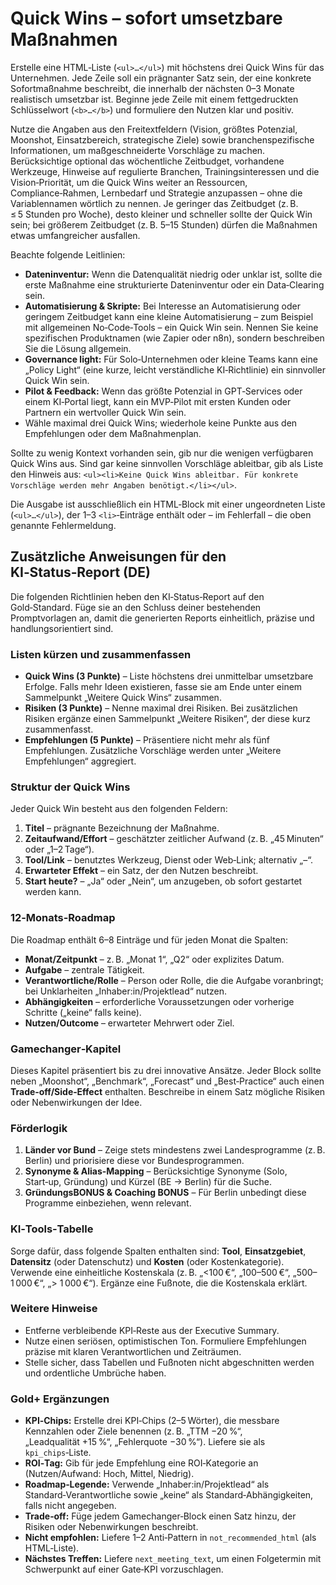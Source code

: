 # Quick Wins – sofort umsetzbare Maßnahmen

Erstelle eine HTML‑Liste (`<ul>…</ul>`) mit höchstens drei Quick Wins für das Unternehmen. Jede Zeile soll ein prägnanter Satz sein, der eine konkrete Sofortmaßnahme beschreibt, die innerhalb der nächsten 0–3 Monate realistisch umsetzbar ist. Beginne jede Zeile mit einem fettgedruckten Schlüsselwort (`<b>…</b>`) und formuliere den Nutzen klar und positiv.

Nutze die Angaben aus den Freitextfeldern (Vision, größtes Potenzial, Moonshot, Einsatzbereich, strategische Ziele) sowie branchenspezifische Informationen, um maßgeschneiderte Vorschläge zu machen. Berücksichtige optional das wöchentliche Zeitbudget, vorhandene Werkzeuge, Hinweise auf regulierte Branchen, Trainingsinteressen und die Vision‑Priorität, um die Quick Wins weiter an Ressourcen, Compliance‑Rahmen, Lernbedarf und Strategie anzupassen – ohne die Variablennamen wörtlich zu nennen. Je geringer das Zeitbudget (z. B. ≤ 5 Stunden pro Woche), desto kleiner und schneller sollte der Quick Win sein; bei größerem Zeitbudget (z. B. 5–15 Stunden) dürfen die Maßnahmen etwas umfangreicher ausfallen.

Beachte folgende Leitlinien:

- **Dateninventur:** Wenn die Datenqualität niedrig oder unklar ist, sollte die erste Maßnahme eine strukturierte Dateninventur oder ein Data‑Clearing sein.
 - **Automatisierung & Skripte:** Bei Interesse an Automatisierung oder geringem Zeitbudget kann eine kleine Automatisierung – zum Beispiel mit allgemeinen No‑Code‑Tools – ein Quick Win sein.  Nennen Sie keine spezifischen Produktnamen (wie Zapier oder n8n), sondern beschreiben Sie die Lösung allgemein.
- **Governance light:** Für Solo‑Unternehmen oder kleine Teams kann eine „Policy Light“ (eine kurze, leicht verständliche KI‑Richtlinie) ein sinnvoller Quick Win sein.
- **Pilot & Feedback:** Wenn das größte Potenzial in GPT‑Services oder einem KI‑Portal liegt, kann ein MVP‑Pilot mit ersten Kunden oder Partnern ein wertvoller Quick Win sein.
- Wähle maximal drei Quick Wins; wiederhole keine Punkte aus den Empfehlungen oder dem Maßnahmenplan.

Sollte zu wenig Kontext vorhanden sein, gib nur die wenigen verfügbaren Quick Wins aus. Sind gar keine sinnvollen Vorschläge ableitbar, gib als Liste den Hinweis aus: `<ul><li>Keine Quick Wins ableitbar. Für konkrete Vorschläge werden mehr Angaben benötigt.</li></ul>`.

Die Ausgabe ist ausschließlich ein HTML‑Block mit einer ungeordneten Liste (`<ul>…</ul>`), der 1–3 `<li>`‑Einträge enthält oder – im Fehlerfall – die oben genannte Fehlermeldung.

## Zusätzliche Anweisungen für den KI‑Status‑Report (DE)

Die folgenden Richtlinien heben den KI‑Status‑Report auf den Gold‑Standard. Füge sie an den Schluss deiner bestehenden Promptvorlagen an, damit die generierten Reports einheitlich, präzise und handlungsorientiert sind.

### Listen kürzen und zusammenfassen

* **Quick Wins (3 Punkte)** – Liste höchstens drei unmittelbar umsetzbare Erfolge. Falls mehr Ideen existieren, fasse sie am Ende unter einem Sammelpunkt „Weitere Quick Wins“ zusammen. 
* **Risiken (3 Punkte)** – Nenne maximal drei Risiken. Bei zusätzlichen Risiken ergänze einen Sammelpunkt „Weitere Risiken“, der diese kurz zusammenfasst. 
* **Empfehlungen (5 Punkte)** – Präsentiere nicht mehr als fünf Empfehlungen. Zusätzliche Vorschläge werden unter „Weitere Empfehlungen“ aggregiert.

### Struktur der Quick Wins

Jeder Quick Win besteht aus den folgenden Feldern:

1. **Titel** – prägnante Bezeichnung der Maßnahme.
2. **Zeitaufwand/Effort** – geschätzter zeitlicher Aufwand (z. B. „45 Minuten“ oder „1–2 Tage“).
3. **Tool/Link** – benutztes Werkzeug, Dienst oder Web‑Link; alternativ „–“.
4. **Erwarteter Effekt** – ein Satz, der den Nutzen beschreibt.
5. **Start heute?** – „Ja“ oder „Nein“, um anzugeben, ob sofort gestartet werden kann.

### 12‑Monats‑Roadmap

Die Roadmap enthält 6–8 Einträge und für jeden Monat die Spalten:

* **Monat/Zeitpunkt** – z. B. „Monat 1“, „Q2“ oder explizites Datum.
* **Aufgabe** – zentrale Tätigkeit.
* **Verantwortliche/Rolle** – Person oder Rolle, die die Aufgabe voranbringt; bei Unklarheiten „Inhaber:in/Projektlead“ nutzen.
* **Abhängigkeiten** – erforderliche Voraussetzungen oder vorherige Schritte („keine“ falls keine).
* **Nutzen/Outcome** – erwarteter Mehrwert oder Ziel.

### Gamechanger‑Kapitel

Dieses Kapitel präsentiert bis zu drei innovative Ansätze. Jeder Block sollte neben „Moonshot“, „Benchmark“, „Forecast“ und „Best‑Practice“ auch einen **Trade‑off/Side‑Effect** enthalten. Beschreibe in einem Satz mögliche Risiken oder Nebenwirkungen der Idee.

### Förderlogik

1. **Länder vor Bund** – Zeige stets mindestens zwei Landesprogramme (z. B. Berlin) und priorisiere diese vor Bundesprogrammen.
2. **Synonyme & Alias-Mapping** – Berücksichtige Synonyme (Solo, Start‑up, Gründung) und Kürzel (BE → Berlin) für die Suche.
3. **GründungsBONUS & Coaching BONUS** – Für Berlin unbedingt diese Programme einbeziehen, wenn relevant.

### KI‑Tools‑Tabelle

Sorge dafür, dass folgende Spalten enthalten sind: **Tool**, **Einsatzgebiet**, **Datensitz** (oder Datenschutz) und **Kosten** (oder Kostenkategorie). Verwende eine einheitliche Kostenskala (z. B. „&lt;100 €“, „100–500 €“, „500–1 000 €“, „> 1 000 €“). Ergänze eine Fußnote, die die Kostenskala erklärt.

### Weitere Hinweise

* Entferne verbleibende KPI‑Reste aus der Executive Summary.
* Nutze einen seriösen, optimistischen Ton. Formuliere Empfehlungen präzise mit klaren Verantwortlichen und Zeiträumen.
* Stelle sicher, dass Tabellen und Fußnoten nicht abgeschnitten werden und ordentliche Umbrüche haben.

### Gold+ Ergänzungen

* **KPI‑Chips:** Erstelle drei KPI‑Chips (2–5 Wörter), die messbare Kennzahlen oder Ziele benennen (z. B. „TTM −20 %“, „Leadqualität +15 %“, „Fehlerquote −30 %“). Liefere sie als `kpi_chips`‑Liste.
* **ROI‑Tag:** Gib für jede Empfehlung eine ROI‑Kategorie an (Nutzen/Aufwand: Hoch, Mittel, Niedrig).
* **Roadmap‑Legende:** Verwende „Inhaber:in/Projektlead“ als Standard‑Verantwortliche sowie „keine“ als Standard‑Abhängigkeiten, falls nicht angegeben.
* **Trade‑off:** Füge jedem Gamechanger‑Block einen Satz hinzu, der Risiken oder Nebenwirkungen beschreibt.
* **Nicht empfohlen:** Liefere 1–2 Anti‑Pattern in `not_recommended_html` (als HTML‑Liste).
* **Nächstes Treffen:** Liefere `next_meeting_text`, um einen Folgetermin mit Schwerpunkt auf einer Gate‑KPI vorzuschlagen.
